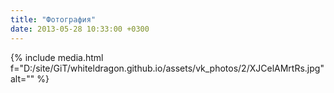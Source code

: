 ```yaml
---
title: "Фотография"
date: 2013-05-28 10:33:00 +0300
---
```



{% include media.html f="D:/site/GiT/whiteldragon.github.io/assets/vk_photos/2/XJCelAMrtRs.jpg" alt="" %}
